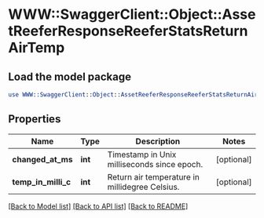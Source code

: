 # WWW::SwaggerClient::Object::AssetReeferResponseReeferStatsReturnAirTemp

## Load the model package
```perl
use WWW::SwaggerClient::Object::AssetReeferResponseReeferStatsReturnAirTemp;
```

## Properties
Name | Type | Description | Notes
------------ | ------------- | ------------- | -------------
**changed_at_ms** | **int** | Timestamp in Unix milliseconds since epoch. | [optional] 
**temp_in_milli_c** | **int** | Return air temperature in millidegree Celsius. | [optional] 

[[Back to Model list]](../README.md#documentation-for-models) [[Back to API list]](../README.md#documentation-for-api-endpoints) [[Back to README]](../README.md)


